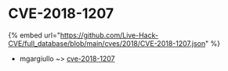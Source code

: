 # CVE-2018-1207
{% embed url="https://github.com/Live-Hack-CVE/full_database/blob/main/cves/2018/CVE-2018-1207.json" %}

* mgargiullo ~> [cve-2018-1207](https://www.alice-snow.ru/2018/database/cve-2018-1207/cve-2018-1207-mgargiullo)